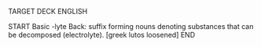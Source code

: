 TARGET DECK
ENGLISH

START
Basic
-lyte
Back: suffix forming nouns denoting substances that can be decomposed (electrolyte). [greek lutos loosened]
END
